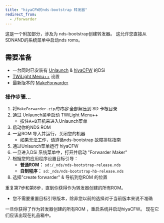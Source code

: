 ```yaml
---
title: "hiyaCFW的nds-bootstrap 转发器"
redirect_from:
  - /forwarder
---
```


这是一个附加部分，涉及为 nds-bootstrap创建转发器。 这允许您直接从SDNAND的系统菜单中启动nds roms。

## 需要准备

- 一台同时已安装有 [Unlaunch](/installing-unlaunch) & [hiyaCFW](/hiyacfw-setup) 的DSi
- [TWiLight Menu++](launching-the-exploit#twilight-menu) 设置
- 最新版本的 [MakeForwarder](https://github.com/Ta180m/Make-Forwarder-Dsi/releases)

### 操作步骤…

1. 将`MakeForwarder.zip`*的内容* 全部解压到 SD 卡根目录
1. 通过 Unlaunch菜单启动 TWiLight Menu++
   - 按住<kbd class="face">A</kbd>+<kbd class="face">B</kbd>开机来进入Unlaunch菜单
1. 启动你的NDS ROM
1. 一旦ROM 导入并运行，关闭您的机器
   - 如果无法工作，请遵循nds-bootstrap 故障排除指南
1. 通过Unlaunch菜单运行 hiyaCFW
1. 一旦进入DSi 系统菜单中，打开并启动 "Forwarder Maker"
1. 根据您的应用程序设置目标引导：
   - **普通ROM：** `sd:/_nds/nds-bootstrap-release.nds`
   - **自制程序：** `sd:_nds/nds-bootstrap-hb-release.nds`
1. 选择"create forwarder" & 导航到您ROM 的位置

重复第7步和第8步，直到你获得作为转发器创建的所有ROM。
- 您不需要重置目标引导版本，除非您以前的选择对于当前版本来说不准确

一旦你获得了作为转发器创建的所有ROM ，重启系统并启动hiyaCFW。 现在它们应该出现在礼品箱中。
